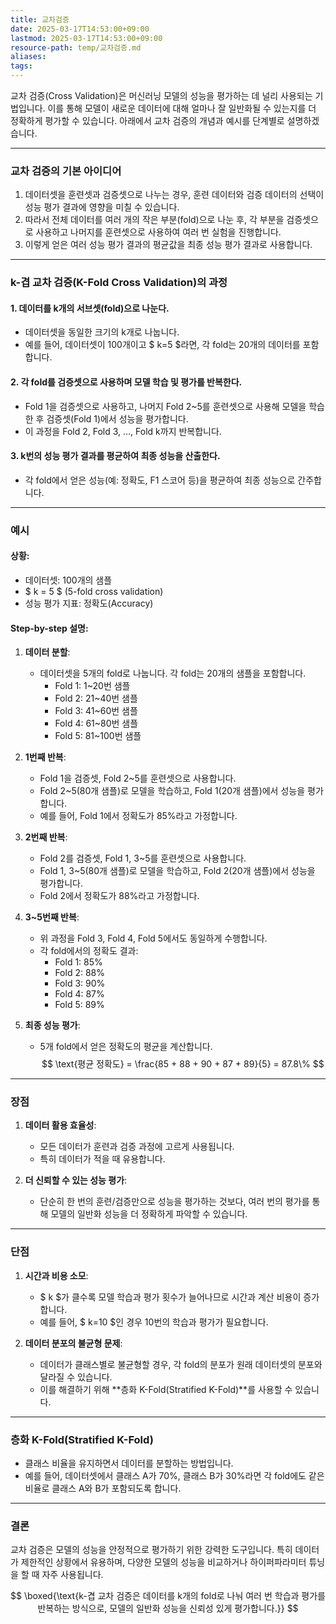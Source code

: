 ```yaml
---
title: 교차검증
date: 2025-03-17T14:53:00+09:00
lastmod: 2025-03-17T14:53:00+09:00
resource-path: temp/교차검증.md
aliases: 
tags: 
---
```

교차 검증(Cross Validation)은 머신러닝 모델의 성능을 평가하는 데 널리 사용되는 기법입니다. 이를 통해 모델이 새로운 데이터에 대해 얼마나 잘 일반화될 수 있는지를 더 정확하게 평가할 수 있습니다. 아래에서 교차 검증의 개념과 예시를 단계별로 설명하겠습니다.

---

### **교차 검증의 기본 아이디어**

1. 데이터셋을 훈련셋과 검증셋으로 나누는 경우, 훈련 데이터와 검증 데이터의 선택이 성능 평가 결과에 영향을 미칠 수 있습니다.
2. 따라서 전체 데이터를 여러 개의 작은 부분(fold)으로 나눈 후, 각 부분을 검증셋으로 사용하고 나머지를 훈련셋으로 사용하여 여러 번 실험을 진행합니다.
3. 이렇게 얻은 여러 성능 평가 결과의 평균값을 최종 성능 평가 결과로 사용합니다.

---

### **k-겹 교차 검증(K-Fold Cross Validation)의 과정**

#### 1. 데이터를 k개의 서브셋(fold)으로 나눈다.

   - 데이터셋을 동일한 크기의 k개로 나눕니다.
   - 예를 들어, 데이터셋이 100개이고 $ k=5 $라면, 각 fold는 20개의 데이터를 포함합니다.

#### 2. 각 fold를 검증셋으로 사용하며 모델 학습 및 평가를 반복한다.

   - Fold 1을 검증셋으로 사용하고, 나머지 Fold 2~5를 훈련셋으로 사용해 모델을 학습한 후 검증셋(Fold 1)에서 성능을 평가합니다.
   - 이 과정을 Fold 2, Fold 3, ..., Fold k까지 반복합니다.

#### 3. k번의 성능 평가 결과를 평균하여 최종 성능을 산출한다.

   - 각 fold에서 얻은 성능(예: 정확도, F1 스코어 등)을 평균하여 최종 성능으로 간주합니다.

---

### **예시**
#### 상황:
- 데이터셋: 100개의 샘플
- $ k = 5 $ (5-fold cross validation)
- 성능 평가 지표: 정확도(Accuracy)

#### Step-by-step 설명:
1. **데이터 분할**:
   
   - 데이터셋을 5개의 fold로 나눕니다. 각 fold는 20개의 샘플을 포함합니다.
     - Fold 1: 1~20번 샘플
     - Fold 2: 21~40번 샘플
     - Fold 3: 41~60번 샘플
     - Fold 4: 61~80번 샘플
     - Fold 5: 81~100번 샘플
   
2. **1번째 반복**:
   - Fold 1을 검증셋, Fold 2~5를 훈련셋으로 사용합니다.
   - Fold 2~5(80개 샘플)로 모델을 학습하고, Fold 1(20개 샘플)에서 성능을 평가합니다.
   - 예를 들어, Fold 1에서 정확도가 85%라고 가정합니다.

3. **2번째 반복**:
   - Fold 2를 검증셋, Fold 1, 3~5를 훈련셋으로 사용합니다.
   - Fold 1, 3~5(80개 샘플)로 모델을 학습하고, Fold 2(20개 샘플)에서 성능을 평가합니다.
   - Fold 2에서 정확도가 88%라고 가정합니다.

4. **3~5번째 반복**:
   - 위 과정을 Fold 3, Fold 4, Fold 5에서도 동일하게 수행합니다.
   - 각 fold에서의 정확도 결과:
     - Fold 1: 85%
     - Fold 2: 88%
     - Fold 3: 90%
     - Fold 4: 87%
     - Fold 5: 89%

5. **최종 성능 평가**:
   - 5개 fold에서 얻은 정확도의 평균을 계산합니다.
   $$
   \text{평균 정확도} = \frac{85 + 88 + 90 + 87 + 89}{5} = 87.8\%
   $$

---

### **장점**
1. **데이터 활용 효율성**:
   - 모든 데이터가 훈련과 검증 과정에 고르게 사용됩니다.
   - 특히 데이터가 적을 때 유용합니다.

2. **더 신뢰할 수 있는 성능 평가**:
   - 단순히 한 번의 훈련/검증만으로 성능을 평가하는 것보다, 여러 번의 평가를 통해 모델의 일반화 성능을 더 정확하게 파악할 수 있습니다.

---

### **단점**
1. **시간과 비용 소모**:
   - $ k $가 클수록 모델 학습과 평가 횟수가 늘어나므로 시간과 계산 비용이 증가합니다.
   - 예를 들어, $ k=10 $인 경우 10번의 학습과 평가가 필요합니다.

2. **데이터 분포의 불균형 문제**:
   - 데이터가 클래스별로 불균형할 경우, 각 fold의 분포가 원래 데이터셋의 분포와 달라질 수 있습니다.
   - 이를 해결하기 위해 **층화 K-Fold(Stratified K-Fold)**를 사용할 수 있습니다.

---

### **층화 K-Fold(Stratified K-Fold)**
- 클래스 비율을 유지하면서 데이터를 분할하는 방법입니다.
- 예를 들어, 데이터셋에서 클래스 A가 70%, 클래스 B가 30%라면 각 fold에도 같은 비율로 클래스 A와 B가 포함되도록 합니다.

---

### **결론**

교차 검증은 모델의 성능을 안정적으로 평가하기 위한 강력한 도구입니다. 특히 데이터가 제한적인 상황에서 유용하며, 다양한 모델의 성능을 비교하거나 하이퍼파라미터 튜닝을 할 때 자주 사용됩니다.

$$
\boxed{\text{k-겹 교차 검증은 데이터를 k개의 fold로 나눠 여러 번 학습과 평가를 반복하는 방식으로, 모델의 일반화 성능을 신뢰성 있게 평가합니다.}}
$$